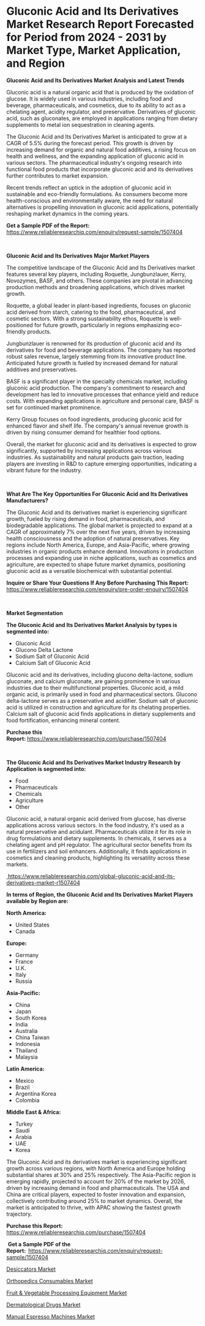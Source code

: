 <p><h1>Gluconic Acid and Its Derivatives Market Research Report Forecasted for Period from 2024 -  2031 by Market Type, Market Application, and Region</h1></p><p><strong>Gluconic Acid and Its Derivatives Market Analysis and Latest Trends</strong></p>
<p><p>Gluconic acid is a natural organic acid that is produced by the oxidation of glucose. It is widely used in various industries, including food and beverage, pharmaceuticals, and cosmetics, due to its ability to act as a chelating agent, acidity regulator, and preservative. Derivatives of gluconic acid, such as gluconates, are employed in applications ranging from dietary supplements to metal ion sequestration in cleaning agents.</p><p>The Gluconic Acid and Its Derivatives Market is anticipated to grow at a CAGR of 5.5% during the forecast period. This growth is driven by increasing demand for organic and natural food additives, a rising focus on health and wellness, and the expanding application of gluconic acid in various sectors. The pharmaceutical industry's ongoing research into functional food products that incorporate gluconic acid and its derivatives further contributes to market expansion.</p><p>Recent trends reflect an uptick in the adoption of gluconic acid in sustainable and eco-friendly formulations. As consumers become more health-conscious and environmentally aware, the need for natural alternatives is propelling innovation in gluconic acid applications, potentially reshaping market dynamics in the coming years.</p></p>
<p><strong>Get a Sample PDF of the Report:&nbsp;</strong> <a href="https://www.reliableresearchiq.com/enquiry/request-sample/1507404">https://www.reliableresearchiq.com/enquiry/request-sample/1507404</a></p>
<p>&nbsp;</p>
<p><strong>Gluconic Acid and Its Derivatives Major Market Players</strong></p>
<p><p>The competitive landscape of the Gluconic Acid and Its Derivatives market features several key players, including Roquette, Jungbunzlauer, Kerry, Novozymes, BASF, and others. These companies are pivotal in advancing production methods and broadening applications, which drives market growth.</p><p>Roquette, a global leader in plant-based ingredients, focuses on gluconic acid derived from starch, catering to the food, pharmaceutical, and cosmetic sectors. With a strong sustainability ethos, Roquette is well-positioned for future growth, particularly in regions emphasizing eco-friendly products.</p><p>Jungbunzlauer is renowned for its production of gluconic acid and its derivatives for food and beverage applications. The company has reported robust sales revenue, largely stemming from its innovative product line. Anticipated future growth is fueled by increased demand for natural additives and preservatives.</p><p>BASF is a significant player in the specialty chemicals market, including gluconic acid production. The company's commitment to research and development has led to innovative processes that enhance yield and reduce costs. With expanding applications in agriculture and personal care, BASF is set for continued market prominence.</p><p>Kerry Group focuses on food ingredients, producing gluconic acid for enhanced flavor and shelf life. The company's annual revenue growth is driven by rising consumer demand for healthier food options.</p><p>Overall, the market for gluconic acid and its derivatives is expected to grow significantly, supported by increasing applications across various industries. As sustainability and natural products gain traction, leading players are investing in R&D to capture emerging opportunities, indicating a vibrant future for the industry.</p></p>
<p>&nbsp;</p>
<p><strong>What Are The Key Opportunities For Gluconic Acid and Its Derivatives Manufacturers?</strong></p>
<p><p>The Gluconic Acid and its derivatives market is experiencing significant growth, fueled by rising demand in food, pharmaceuticals, and biodegradable applications. The global market is projected to expand at a CAGR of approximately 7% over the next five years, driven by increasing health consciousness and the adoption of natural preservatives. Key regions include North America, Europe, and Asia-Pacific, where growing industries in organic products enhance demand. Innovations in production processes and expanding use in niche applications, such as cosmetics and agriculture, are expected to shape future market dynamics, positioning gluconic acid as a versatile biochemical with substantial potential.</p></p>
<p><strong>Inquire or Share Your Questions If Any Before Purchasing This Report:</strong> <a href="https://www.reliableresearchiq.com/enquiry/pre-order-enquiry/1507404">https://www.reliableresearchiq.com/enquiry/pre-order-enquiry/1507404</a></p>
<p>&nbsp;</p>
<p><strong>Market Segmentation</strong></p>
<p><strong>The Gluconic Acid and Its Derivatives Market Analysis by types is segmented into:</strong></p>
<p><ul><li>Gluconic Acid</li><li>Glucono Delta Lactone</li><li>Sodium Salt of Gluconic Acid</li><li>Calcium Salt of Gluconic Acid</li></ul></p>
<p><p>Gluconic acid and its derivatives, including glucono delta-lactone, sodium gluconate, and calcium gluconate, are gaining prominence in various industries due to their multifunctional properties. Gluconic acid, a mild organic acid, is primarily used in food and pharmaceutical sectors. Glucono delta-lactone serves as a preservative and acidifier. Sodium salt of gluconic acid is utilized in construction and agriculture for its chelating properties. Calcium salt of gluconic acid finds applications in dietary supplements and food fortification, enhancing mineral content.</p></p>
<p><strong>Purchase this Report:&nbsp;</strong><a href="https://www.reliableresearchiq.com/purchase/1507404">https://www.reliableresearchiq.com/purchase/1507404</a></p>
<p>&nbsp;</p>
<p><strong>The Gluconic Acid and Its Derivatives Market Industry Research by Application is segmented into:</strong></p>
<p><ul><li>Food</li><li>Pharmaceuticals</li><li>Chemicals</li><li>Agriculture</li><li>Other</li></ul></p>
<p><p>Gluconic acid, a natural organic acid derived from glucose, has diverse applications across various sectors. In the food industry, it's used as a natural preservative and acidulant. Pharmaceuticals utilize it for its role in drug formulations and dietary supplements. In chemicals, it serves as a chelating agent and pH regulator. The agricultural sector benefits from its use in fertilizers and soil enhancers. Additionally, it finds applications in cosmetics and cleaning products, highlighting its versatility across these markets.</p></p>
<p><a href="https://www.reliableresearchiq.com/global-gluconic-acid-and-its-derivatives-market-r1507404">&nbsp;https://www.reliableresearchiq.com/global-gluconic-acid-and-its-derivatives-market-r1507404</a></p>
<p><strong>In terms of Region, the Gluconic Acid and Its Derivatives Market Players available by Region are:</strong></p>
<p>
    <p> <strong> North America: </strong>
        <ul>
            <li>United States</li>
            <li>Canada</li>
        </ul>
        </p> 
    <p> <strong> Europe: </strong>
        <ul>
            <li>Germany</li>
            <li>France</li>
            <li>U.K.</li>
            <li>Italy</li>
            <li>Russia</li>
        </ul>
        </p> 
    <p> <strong> Asia-Pacific: </strong>
        <ul>
            <li>China</li>
            <li>Japan</li>
            <li>South Korea</li>
            <li>India</li>
            <li>Australia</li>
            <li>China Taiwan</li>
            <li>Indonesia</li>
            <li>Thailand</li>
            <li>Malaysia</li>
        </ul>
        </p> 
    <p> <strong> Latin America: </strong>
        <ul>
            <li>Mexico</li>
            <li>Brazil</li>
            <li>Argentina Korea</li>
            <li>Colombia</li>
        </ul>
        </p> 
    <p> <strong> Middle East & Africa: </strong>
        <ul>
            <li>Turkey</li>
            <li>Saudi</li>
            <li>Arabia</li>
            <li>UAE</li>
            <li>Korea</li>
        </ul>
    </p>
    </p>
<p><p>The Gluconic Acid and its derivatives market is experiencing significant growth across various regions, with North America and Europe holding substantial shares at 30% and 25% respectively. The Asia-Pacific region is emerging rapidly, projected to account for 20% of the market by 2026, driven by increasing demand in food and pharmaceuticals. The USA and China are critical players, expected to foster innovation and expansion, collectively contributing around 25% to market dynamics. Overall, the market is anticipated to thrive, with APAC showing the fastest growth trajectory.</p></p>
<p><strong>Purchase this Report: </strong><a href="https://www.reliableresearchiq.com/purchase/1507404">https://www.reliableresearchiq.com/purchase/1507404</a></p>
<p>&nbsp;<strong>Get a Sample PDF of the Report:&nbsp;&nbsp;</strong><a href="https://www.reliableresearchiq.com/enquiry/request-sample/1507404">https://www.reliableresearchiq.com/enquiry/request-sample/1507404</a></p>
<p><strong></strong></p>
<p><p><a href="https://www.linkedin.com/pulse/desiccators-market-size-growing-cagr-133-report-covers-analysis-7lcpf?trackingId=y%2BkcEl0WQJKWMAILR%2BwjQQ%3D%3D">Desiccators Market</a></p><p><a href="https://medium.com/@mohamedmoen2023/navigating-the-orthopedics-consumables-market-expert-analysis-and-market-forecast-for-period-from-b9569b4c45df">Orthopedics Consumables Market</a></p><p><a href="https://github.com/kathiestrine5ty/Market-Research-Report-List-1/blob/main/fruit-vegetable-processing-equipment-market.md">Fruit & Vegetable Processing Equipment Market</a></p><p><a href="https://www.linkedin.com/pulse/future-ready-strategic-insights-global-dermatological-drugs-nc82f?trackingId=9dXp0NOxQOeoDOeGCjf%2Btg%3D%3D">Dermatological Drugs Market</a></p><p><a href="https://issuu.com/reportprime-2/docs/manual-espresso-machines-market-siz_9084d1583b529f">Manual Espresso Machines Market</a></p></p>